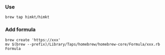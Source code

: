 ### Use

```
brew tap himkt/himkt
```

### Add formula

```
brew create 'https://xxx'
mv $(brew --prefix)/Library/Taps/homebrew/homebrew-core/Formula/xxx.rb Formula
```
